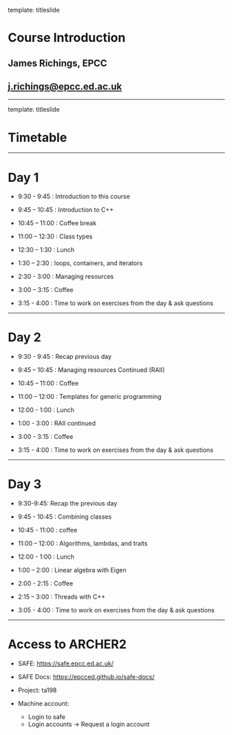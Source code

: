 template: titleslide

# Course Introduction
## James Richings, EPCC
## j.richings@epcc.ed.ac.uk

---
template: titleslide
# Timetable

---
# Day 1

- 9:30 - 9:45 : Introduction to this course

- 9:45 – 10:45 : Introduction to C++

- 10:45 – 11:00 : Coffee break

- 11:00 – 12:30 : Class types

- 12:30 – 1:30 : Lunch

- 1:30 – 2:30 : loops, containers, and iterators

- 2:30 - 3:00 : Managing resources

- 3:00 – 3:15  : Coffee

- 3:15 - 4:00 : Time to work on exercises from the day & ask questions

---
# Day 2

- 9:30 - 9:45 : Recap previous day

- 9:45 – 10:45 : Managing resources Continued (RAII)

- 10:45 – 11:00 : Coffee

- 11:00 – 12:00 : Templates for generic programming

- 12:00 - 1:00 : Lunch

- 1:00 - 3:00 : RAII continued

- 3:00 - 3:15 : Coffee

- 3:15 - 4:00 : Time to work on exercises from the day & ask questions

---
# Day 3

- 9:30-9:45: Recap the previous day

- 9:45 - 10:45 : Combining classes

- 10:45 - 11:00 : coffee

- 11:00 – 12:00 : Algorithms, lambdas, and traits

- 12:00 - 1:00 : Lunch

- 1:00 – 2:00 : Linear algebra with Eigen

- 2:00 - 2:15 : Coffee

- 2:15 – 3:00 : Threads with C++

- 3:05 - 4:00 : Time to work on exercises from the day & ask questions


--- 
# Access to ARCHER2

- SAFE: https://safe.epcc.ed.ac.uk/

- SAFE Docs: https://epcced.github.io/safe-docs/

- Project: ta198

- Machine account:
  - Login to safe
  - Login accounts -> Request a login account

